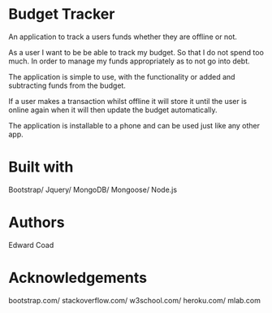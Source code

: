 # Budget Tracker

An application to track a users funds whether they are offline or not.

As a user I want to be be able to track my budget.
So that I do not spend too much.
In order to manage my funds appropriately as to not go into debt.

The application is simple to use, with the functionality or added and subtracting funds from the budget.

If a user makes a transaction whilst offline it will store it until the user is online again when it will then update the budget automatically.

The application is installable to a phone and can be used just like any other app.

# Built with
Bootstrap/
Jquery/
MongoDB/
Mongoose/
Node.js

# Authors
Edward Coad

# Acknowledgements
bootstrap.com/
stackoverflow.com/
w3school.com/
heroku.com/
mlab.com